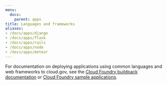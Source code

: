 ```yaml
---
menu:
  docs:
    parent: apps
title: Languages and frameworks
aliases:
- /docs/apps/django
- /docs/apps/flask
- /docs/apps/rails
- /docs/apps/node
- /docs/apps/meteor
---
```


For documentation on deploying applications using common languages and web frameworks to cloud.gov, see the [Cloud Foundry buildpack documentation](http://docs.cloudfoundry.org/buildpacks/) or [Cloud Foundry sample applications](https://github.com/cloudfoundry-samples).
